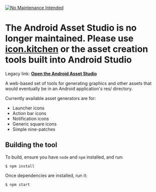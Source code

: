 [![No Maintenance Intended](http://unmaintained.tech/badge.svg)](http://unmaintained.tech/)

# The Android Asset Studio is no longer maintained. Please use [icon.kitchen](https://icon.kitchen) or the asset creation tools built into Android Studio

Legacy link: **[Open the Android Asset Studio](https://romannurik.github.io/AndroidAssetStudio/)**

A web-based set of tools for generating graphics and other assets that would eventually be in an Android application's res/ directory.

Currently available asset generators are for:

- Launcher icons
- Action bar icons
- Notification icons
- Generic square icons
- Simple nine-patches

## Building the tool

To build, ensure you have `node` and `npm` installed, and run:

    $ npm install

Once dependencies are installed, run it:

    $ npm start
